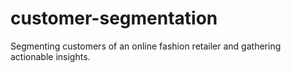 # customer-segmentation
Segmenting customers of an online fashion retailer and gathering actionable insights.
